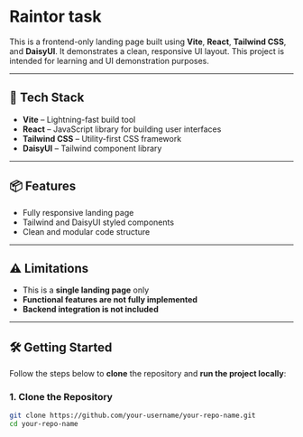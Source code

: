 # Raintor task

This is a frontend-only landing page built using **Vite**, **React**, **Tailwind CSS**, and **DaisyUI**. It demonstrates a clean, responsive UI layout. This project is intended for learning and UI demonstration purposes.

---

## 🚀 Tech Stack

- **Vite** – Lightning-fast build tool
- **React** – JavaScript library for building user interfaces
- **Tailwind CSS** – Utility-first CSS framework
- **DaisyUI** – Tailwind component library

---

## 📦 Features

- Fully responsive landing page
- Tailwind and DaisyUI styled components
- Clean and modular code structure

---

## ⚠️ Limitations

- This is a **single landing page** only
- **Functional features are not fully implemented**
- **Backend integration is not included**

---

## 🛠️ Getting Started

Follow the steps below to **clone** the repository and **run the project locally**:

### 1. Clone the Repository

```bash
git clone https://github.com/your-username/your-repo-name.git
cd your-repo-name

